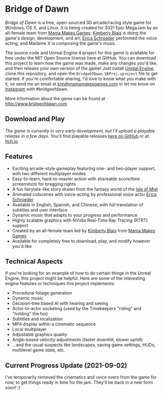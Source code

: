 # Bridge of Dawn

*Bridge of Dawn* is a free, open-sourced 3D arcade/racing style game for Windows, OS X, and Linux. It is being created for 2021 Epic MegaJam by an all-female team from [Mama Makes Games](https://www.mamamakesgames.com): [Kimberly Blais](https://www.instagram.com/mamamakesgames/) is doing the game's design, development, and art; [Erica Schroeder](https://www.ericaschroeder.com/) performed the voice acting; and Madame X is composing the game's music.

The source code and Unreal Engine 4 project for this game is available for free under the MIT Open Source license here at GitHub. You can download this project to learn how the game was made, make any changes you'd like, and then release your own version of the game! Just install [Unreal Engine](https://www.unrealengine.com), clone this repository, and open the `BridgeOfDawn_UEProj.uproject` file to get started. If you're comfortable sharing, I'd love to know what you make with it, so send me an email at kim@mamamakesgames.com or let me know on [Instagram](https://www.instagram.com/mamamakesgames/) with #bridgeofdawn. 

More information about the game can be found at http://www.bridgeofdawn.com 

## Download and Play

*The game is currently in very early development, but I'll upload a playable release in a few days.* You'll find playable releases [here on GitHub](https://github.com/mamamakesgames/bridgeofdawn/releases/) or at [Itch.Io](https://mama-makes-games.itch.io/bridge-of-dawn).

## Features

- Exciting arcade-style gameplay featuring one- and two-player support, with two different multiplayer modes
- Easy-to-learn, hard-to-master action with shareable score/time screenshots for bragging rights
- A fun fairytale-like story drawn from the fantasy world of the [Isle of Mist](https://www.thelostweld.com)
- Animated cutscenes with voice-acting by professional voice actor [Erica Schroeder](https://www.ericaschroeder.com/)
- Available in English, Spanish, and Chinese, with full translation of subtitles and user interface
- Dynamic music that adapts to your progress and performance
- Highly scalable graphics with NVidia Real-Time Ray Tracing (RTRT) support
- Created by an all-female team led by [Kimberly Blais](https://www.instagram.com/mamamakesgames/) from [Mama Makes Games](https://www.mamamakesgames.com)
- Available for completely free to download, play, and modify however you'd like

## Technical Aspects

If you're looking for an example of how to do certain things in the Unreal Engine, this project might be helpful. Here are some of the interesting engine features or techniques this project implements:

- Procedural foliage generation
- Dynamic music
- Decision-tree based AI with hearing and seeing
- Actor-to-actor socketing (used by the Timekeepers "riding" and "holding" the fox)
- Subtitles and localization
- MP4 display within a cinematic sequence
- Local multiplayer
- Adjustable graphics quality
- Angle-based velocity adjustments (faster downhill, slower uphill)
- ...and the usual suspects like landscapes, saving game settings, HUDs, multilevel game state, etc.

## Current Progress Update (2021-09-02)

I've temporarily removed the cinematics and voice overs from the game for now, to get things ready in time for the jam. They'll be back in a new form soon! :)
